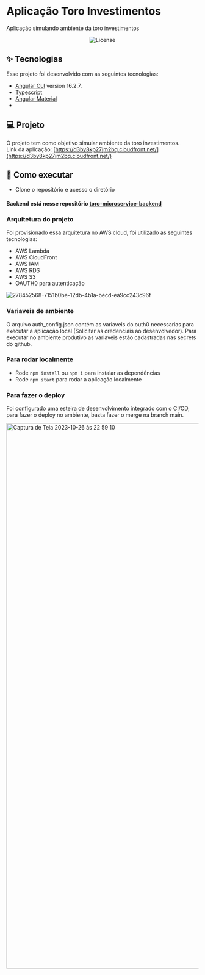 # Aplicação Toro Investimentos
Aplicação simulando ambiente da toro investimentos
 
<p align="center">
  <img alt="License" src="https://img.shields.io/static/v1?label=license&message=MIT&color=8257E5&labelColor=000000">
</p>

## ✨ Tecnologias

Esse projeto foi desenvolvido com as seguintes tecnologias:

- [Angular CLI](https://github.com/angular/angular-cli) version 16.2.7.
- [Typescript](https://www.typescriptlang.org/)
- [Angular Material](https://material.angular.io/) 
- 
## 💻 Projeto

O projeto tem como objetivo simular ambiente da toro investimentos. <br>
Link da aplicação: [https://d3by8kp27jm2bq.cloudfront.net/](https://d3by8kp27jm2bq.cloudfront.net/)

## 🚀 Como executar

- Clone o repositório e acesso o diretório
  
#### Backend está nesse repositório [toro-microservice-backend](https://github.com/Dionleno/toro-microservice-backend) 

### Arquitetura do projeto
Foi provisionado essa arquitetura no AWS cloud, foi utilizado as seguintes tecnologias:
- AWS Lambda
- AWS CloudFront
- AWS IAM
- AWS RDS
- AWS S3
- OAUTH0 para autenticação
    
![278452568-7151b0be-12db-4b1a-becd-ea9cc243c96f](https://github.com/Dionleno/toro-frontend/assets/19779057/33700939-2e06-4345-a5a0-fa208fb1f065)

### Variaveis de ambiente
O arquivo auth_config.json contém as variaveis do outh0 necessarias para executar a aplicação local (Solicitar as credenciais ao desenvolvedor). Para executar no ambiente produtivo as variaveis estão cadastradas nas secrets do github.

### Para rodar localmente
- Rode `npm install` ou `npm i` para instalar as dependências
- Rode `npm start` para rodar a aplicação localmente

### Para fazer o deploy
Foi configurado uma esteira de desenvolvimento integrado com o CI/CD, para fazer o deploy no ambiente, basta fazer o merge na branch main.

<img width="1430" alt="Captura de Tela 2023-10-26 às 22 59 10" src="https://github.com/Dionleno/toro-frontend/assets/19779057/43759c8b-2703-4924-9f57-513417bc768a">

